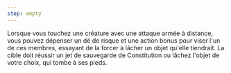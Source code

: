 ```yaml
---
step: empty
---
```

Lorsque vous touchez une créature avec une attaque armée à distance, vous pouvez dépenser un dé de risque et une action bonus pour viser l'un de ces membres, essayant de la forcer à lâcher un objet qu'elle tiendrait. La cible doit réussir un jet de sauvegarde de Constitution ou lâchez l'objet de votre choix, qui tombe à ses pieds.
